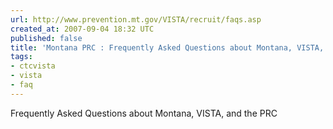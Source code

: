 ```yaml
---
url: http://www.prevention.mt.gov/VISTA/recruit/faqs.asp
created_at: 2007-09-04 18:32 UTC
published: false
title: 'Montana PRC : Frequently Asked Questions about Montana, VISTA, and the PRC'
tags:
- ctcvista
- vista
- faq
---
```


Frequently Asked Questions about Montana, VISTA, and the PRC
